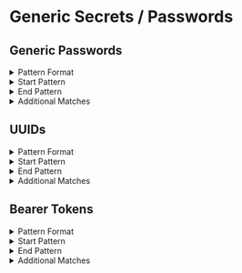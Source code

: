 <!-- WARNING: This README is generated automatically
-->
# Generic Secrets / Passwords

## Generic Passwords


<details>
<summary>Pattern Format</summary>
<p>

```regex
[a-zA-Z0-9!.,$%&*+?^_`{|}()[\]\\/~-][a-zA-Z0-9\t !.,$%&*+?^_`{|}()[\]\\/~-]*
```

**Comments / Notes:**

- Current Version: v0.4
- `password`, `secret`, `key`, or password like prefix (fuzzy)
- Delimiters like `=` or `:` (with padding)
- String with a number of chars until a breaking char
- Not matching variables, placeholders or common configuration constants such as 'read' and 'write'
</p>
</details>


<details>
<summary>Start Pattern</summary>
<p>

```regex
(?:\A|[^a-zA-Z0-9])(?i)(?:api|jwt|mysql|db)?[_.-]?(?:pass?(?:wo?r?d|code|phrase)|secret)([ \t]+As[ \t]+String)?[\t ]*(={1,3}|:)[\t ]*(?:["']|b["'])?
```

</p>
</details>
<details>
<summary>End Pattern</summary>
<p>

```regex
(\z|[\r\n'"])
```

</p>
</details>
<details>
<summary>Additional Matches</summary>
<p>
Add these additional matches to the [Secret Scanning Custom Pattern](https://docs.github.com/en/enterprise-cloud@latest/code-security/secret-scanning/defining-custom-patterns-for-secret-scanning#example-of-a-custom-pattern-specified-using-additional-requirements).


- Not Match: `^(?i)(?:[a-z0-9_.]*,\s*)?(?:str\()?[[<(]?(?:(?:(?:user|key)_?)?(?:[a-zA-Z0-9._]+[_.])?(?:the )?(?:pass?(wo?r?d|code|phrase)|pass|pwd|secret|token|tok|redacted|placeholder|dummy|pw|thephrase)|write|read|on|off|true|false|none|null|nil|undefined|eof|ignore|eol|git|yes|no|y|n),?[\]>)]?(?:\)\s*\{)?\\?( or )?$`
- Not Match: `^\s*(?:(?:typing\.)?(?:(?:[Tt]uple|[Ll]ist|[Dd]ict|Callable|Iterable|Sequence|Optional|Union)\[.*|(?:int|str|float|(?:typing.)?Any|None|bytes|bool|ReadableBuffer)\s*(?:[,|].*)?|(?:Int|Swift\.Int|Int32)\.*))\s*$`
- Not Match: `^\s*(?:\.\.\.|\\|\\n|\\0|[,()[\]{}`.]\\?|-[)(]|0x[A-Fa-f0-9]+|[0-9]{1,4}|(?:~|/tmp|\.\.|\.)|\\{1,2}w\+/g,( \\?)?|%[sr]|geheim\$parole|\([Oo]ptional\).*|\$?(?:\{\{?[^}]+\}\}?|\(\(?[^)]+\)\)?|\[\[?[^\]+]\]\]?))?,?\s*(?:\s*(?:/\*|#|//).*)?$`
- Not Match: `^(?:function\s*\([^)]*\)\s*{\s*.*|\([^)]*\)\s*=>\s*(?:{\s*|[^;)]+[;)])|(?:new )?[a-zA-Z0-9_.]+\(.*|(?:public|private) [A-Za-z0-9_]+ \{)$`
- Not Match: `^\s*(?:(?:self|this)\.[a-zA-Z_][a-zA-Z0-9_.]+[,[]?|[a-zA-Z0-9_.]+\[(?:[a-zA-Z0-9_.]+)?\]?|\$(?:[1-9]|[A-Za-z0-9_]+)\{?|os\.environ\[[^\]]\]|process\.env\.[A-Z0-9_]+)\s*(?:,|\|\||&&)?\s*$`

</p>
</details>

## UUIDs


<details>
<summary>Pattern Format</summary>
<p>

```regex
(?i)[0-9a-f]{8}-[0-9a-f]{4}-[0-9a-f]{4}-[0-9a-f]{4}-[0-9a-f]{12}
```

**Comments / Notes:**

- Current Version: v0.1
</p>
</details>


<details>
<summary>Start Pattern</summary>
<p>

```regex
\A|[^0-9A-Fa-f-]
```

</p>
</details>
<details>
<summary>End Pattern</summary>
<p>

```regex
\z|[^0-9A-Fa-f-]
```

</p>
</details>
<details>
<summary>Additional Matches</summary>
<p>
Add these additional matches to the [Secret Scanning Custom Pattern](https://docs.github.com/en/enterprise-cloud@latest/code-security/secret-scanning/defining-custom-patterns-for-secret-scanning#example-of-a-custom-pattern-specified-using-additional-requirements).


- Not Match: `^12345678-1234-5678-1234-567812345678$`
- Not Match: `^00000000-0000-0000-0000-000000000000$`
- Not Match: `^(?i)00010203-0405-0607-0809-0a0b0c0d0e0f$`
- Not Match: `^(?i)12345678-1234-1234-1234-123456789abc$`

</p>
</details>

## Bearer Tokens


<details>
<summary>Pattern Format</summary>
<p>

```regex
[a-zA-Z0-9_.=/+:-]+
```

**Comments / Notes:**

- Current Version: v0.1
- As used in an Authorization header
- We try to remove common placeholders
</p>
</details>


<details>
<summary>Start Pattern</summary>
<p>

```regex
['"\s][Aa]uthorization: Bearer[ ]+
```

</p>
</details>
<details>
<summary>End Pattern</summary>
<p>

```regex
\z|[\s'"]
```

</p>
</details>
<details>
<summary>Additional Matches</summary>
<p>
Add these additional matches to the [Secret Scanning Custom Pattern](https://docs.github.com/en/enterprise-cloud@latest/code-security/secret-scanning/defining-custom-patterns-for-secret-scanning#example-of-a-custom-pattern-specified-using-additional-requirements).


- Not Match: `^(?:letmein|Oracle|SuperSecretString|foo|ababbdbbebbbebdbbe5538003023|XYZ_INVALID_ACCESTOKEN_XYZ|QQ==|Shizuku|mF_9.B5f-4.1JqM|h480djs93hd8|SlAV32hkKG)$`
- Not Match: `^(?i)(?:dummy|fake|bearer|auth|invalid|your|my|the|undefined|github|oidc|database)(?:_api)?(?:_?token|key|secret)?$`
- Not Match: `^(?i)(?:[a-z0-9]|XYZ|ABC|123|.*_token)$`
- Not Match: `(?i)x{5}`
- Not Match: `^(?i)(x+|y+|z+|a+|\.+|.*\.\.\.)$`

</p>
</details>